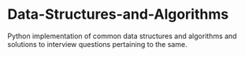 # Data-Structures-and-Algorithms
Python implementation of common data structures and algorithms and solutions to interview questions pertaining to the same.
